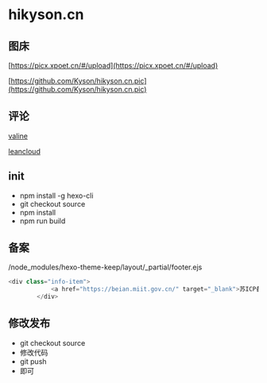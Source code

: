# hikyson.cn

## 图床

[https://picx.xpoet.cn/#/upload](https://picx.xpoet.cn/#/upload)

[https://github.com/Kyson/hikyson.cn.pic](https://github.com/Kyson/hikyson.cn.pic)

## 评论

[valine](https://valine.js.org/quickstart.html)

[leancloud](https://console.leancloud.cn/apps/o1FwfQ3hQfDfa85Kedsx4xoh-gzGzoHsz/)

## init

- npm install -g hexo-cli 
- git checkout source
- npm install
- npm run build

## 备案

/node_modules/hexo-theme-keep/layout/_partial/footer.ejs

```js
<div class="info-item">
            <a href="https://beian.miit.gov.cn/" target="_blank">苏ICP备17030847号</a>
        </div>
```


## 修改发布

- git checkout source
- 修改代码
- git push
- 即可